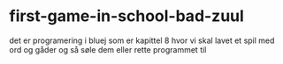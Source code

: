 # first-game-in-school-bad-zuul
det er programering i bluej som er kapittel 8 hvor vi skal lavet et spil med ord og gåder og så søle dem eller rette programmet til
